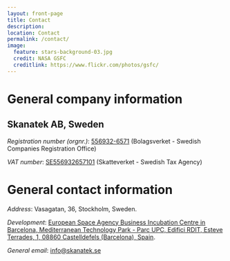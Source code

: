 ```yaml
---
layout: front-page 
title: Contact 
description:  
location: Contact
permalink: /contact/
image:
  feature: stars-background-03.jpg
  credit: NASA GSFC
  creditlink: https://www.flickr.com/photos/gsfc/
---
```


# General company information

## Skanatek AB, Sweden

_Registration number (orgnr.)_: [556932-6571](http://bolagsverket.se/) (Bolagsverket - Swedish Companies Registration Office)

_VAT number_: [SE556932657101](http://www.skatteverket.se/foretagorganisationer/moms.4.18e1b10334ebe8bc80002497.html) (Skatteverket - Swedish Tax Agency)

# General contact information

_Address_: Vasagatan, 36, Stockholm, Sweden.

_Development_: [European Space Agency Business Incubation Centre in Barcelona, Mediterranean Technology Park - Parc UPC, Edifici RDIT, Esteve Terrades, 1, 08860 Castelldefels (Barcelona), Spain](https://www.google.com/maps/place/Parc+UPC+-+RDIT/@41.2756645,1.9861215,17.75z/data=!4m8!1m2!2m1!1scastelldefels+esteve+terrades+1!3m4!1s0x12a49850978e13f9:0x8b1063ee55de8676!8m2!3d41.275814!4d1.988879).

_General email_: [info@skanatek.se](mailto:info@skanatek.se)


